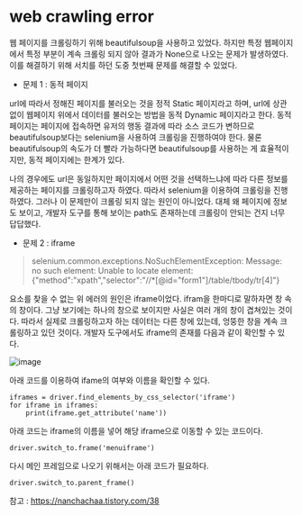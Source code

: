# web crawling error



웹 페이지를 크롤링하기 위해 beautifulsoup을 사용하고 있었다. 하지만 특정 웹페이지에서 특정 부분이 계속 크롤링 되지 않아 결과가 None으로 나오는 문제가 발생하였다.
이를 해결하기 위해 서치를 하던 도중 첫번째 문제를 해결할 수 있었다. 



- 문제 1 : 동적 페이지



url에 따라서 정해진 페이지를 불러오는 것을 정적 Static 페이지라고 하며, url에 상관없이 웹페이지 위에서 데이터를 불러오는 방법을 동적 Dynamic 페이지라고 한다. 동적 페이지는 페이지에 접속하면 유저의 행동 결과에 따라 소스 코드가 변하므로 beautifulsoup보다는 selenium을 사용하여 크롤링을 진행하여야 한다. 물론 beautifulsoup의 속도가 더 빨라 가능하다면 beautifulsoup를 사용하는 게 효율적이지만, 동적 페이지에는 한계가 있다. 



나의 경우에도 url은 동일하지만 페이지에서 어떤 것을 선택하느냐에 따라 다른 정보를 제공하는 페이지를 크롤링하고자 하였다. 따라서 selenium을 이용하여 크롤링을 진행하였다. 그러나 이 문제만이 크롤링 되지 않는 원인이 아니었다. 대체 왜 페이지에 정보도 보이고, 개발자 도구를 통해 보이는 path도 존재하는데 크롤링이 안되는 건지 너무 답답했다. 



- 문제 2 : iframe



> selenium.common.exceptions.NoSuchElementException: Message: no such element: Unable to locate element: {"method":"xpath","selector":"//*[@id="form1"]/table/tbody/tr[4]"}



요소를 찾을 수 없는 위 에러의 원인은 iframe이었다. ifram을 한마디로 말하자면 창 속의 창이다. 그냥 보기에는 하나의 창으로 보이지만 사실은 여러 개의 창이 겹쳐있는 것이다. 따라서 실제로 크롤링하고자 하는 데이터는 다른 창에 있는데, 엉뚱한 창을 계속 크롤링하고 있던 것이다. 개발자 도구에서도 iframe의 존재를 다음과 같이 확인할 수 있다.



![image](https://user-images.githubusercontent.com/89879599/152642926-200a8d23-15d3-4605-9ee0-af1aa3d2468f.png)



아래 코드를 이용하여 ifame의 여부와 이름을 확인할 수 있다.

```
iframes = driver.find_elements_by_css_selector('iframe') 
for iframe in iframes:
    print(iframe.get_attribute('name'))
```

아래 코드는 iframe의 이름을 넣어 해당 iframe으로 이동할 수 있는 코드이다.

```
driver.switch_to.frame('menuiframe')
```

다시 메인 프레임으로 나오기 위해서는 아래 코드가 필요하다.

```
driver.switch_to.parent_frame()
```

참고 : <https://nanchachaa.tistory.com/38>
